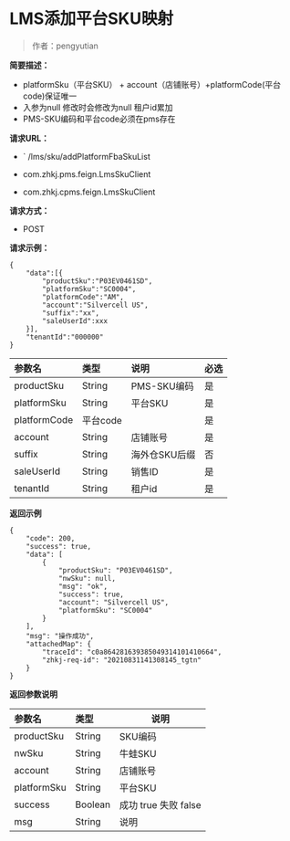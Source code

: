 # LMS添加平台SKU映射

> 作者：pengyutian

**简要描述：** 

- platformSku（平台SKU） + account（店铺账号）+platformCode(平台code)保证唯一
- 入参为null 修改时会修改为null 租户id累加
- PMS-SKU编码和平台code必须在pms存在

**请求URL：** 
- ` /lms/sku/addPlatformFbaSkuList
  
- com.zhkj.pms.feign.LmsSkuClient

- com.zhkj.cpms.feign.LmsSkuClient
  
**请求方式：**
- POST 

**请求示例：** 
```
{
    "data":[{
        "productSku":"P03EV0461SD",
        "platformSku":"SC0004",
        "platformCode":"AM",
        "account":"Silvercell US",
        "suffix":"xx",
        "saleUserId":xxx
    }],
	"tenantId":"000000"
}
```

|参数名|类型|说明|必选|
|:----    |:---|:----- |-----   |
|productSku |String|PMS-SKU编码|是|
|platformSku |String|平台SKU |是|
|platformCode |平台code| |是|
|account |String| 店铺账号|是|
|suffix |String| 海外仓SKU后缀 |否|
|saleUserId |String| 销售ID|是|
|tenantId |String|租户id|是|

 **返回示例**
``` 
{
    "code": 200,
    "success": true,
    "data": [
        {
            "productSku": "P03EV0461SD",
            "nwSku": null,
            "msg": "ok",
            "success": true,
            "account": "Silvercell US",
            "platformSku": "SC0004"
        }
    ],
    "msg": "操作成功",
    "attachedMap": {
        "traceId": "c0a864281639385049314101410664",
        "zhkj-req-id": "20210831141308145_tgtn"
    }
}
```
 **返回参数说明** 


|参数名|类型|说明|
|:-----  |:-----|-----|
|productSku |String   |SKU编码|
|nwSku |String |牛蛙SKU |
|account |String | 店铺账号 |
|platformSku |String | 平台SKU |
|success |Boolean | 成功 true 失败 false |
|msg |String | 说明 |
